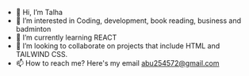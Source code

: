 - 👋 Hi, I’m Talha
- 👀 I’m interested in Coding, development, book reading, business and badminton 
- 🌱 I’m currently learning REACT
- 💞️ I’m looking to collaborate on projects that include HTML and TAILWIND CSS.
- 📫 How to reach me? Here's my email abu254572@gmail.com

<!---
itstalha01/itstalha01 is a ✨ special ✨ repository because its `README.md` (this file) appears on your GitHub profile.
You can click the Preview link to take a look at your changes.
--->
